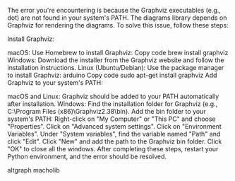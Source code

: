 The error you're encountering is because the Graphviz executables (e.g., dot) are not found in your system's PATH. The diagrams library depends on Graphviz for rendering the diagrams. To solve this issue, follow these steps:

Install Graphviz:

macOS: Use Homebrew to install Graphviz:
Copy code
brew install graphviz
Windows: Download the installer from the Graphviz website and follow the installation instructions.
Linux (Ubuntu/Debian): Use the package manager to install Graphviz:
arduino
Copy code
sudo apt-get install graphviz
Add Graphviz to your system's PATH:

macOS and Linux: Graphviz should be added to your PATH automatically after installation.
Windows:
Find the installation folder for Graphviz (e.g., C:\Program Files (x86)\Graphviz2.38\bin).
Add the bin folder to your system's PATH:
Right-click on "My Computer" or "This PC" and choose "Properties".
Click on "Advanced system settings".
Click on "Environment Variables".
Under "System variables", find the variable named "Path" and click "Edit".
Click "New" and add the path to the Graphviz bin folder.
Click "OK" to close all the windows.
After completing these steps, restart your Python environment, and the error should be resolved.


altgraph
macholib
